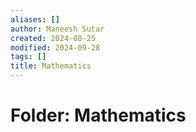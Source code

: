 ```yaml
---
aliases: []
author: Maneesh Sutar
created: 2024-08-25
modified: 2024-09-28
tags: []
title: Mathematics
---
```


# Folder: Mathematics
